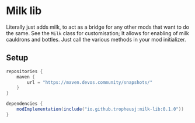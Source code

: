 # Milk lib
Literally just adds milk, to act as a bridge for any other mods that want to do the same.
See the `Milk` class for customisation; It allows for enabling of milk cauldrons and bottles.
Just call the various methods in your mod initializer.
## Setup
```groovy
repositories {
    maven {
        url = "https://maven.devos.community/snapshots/"
    }
}
```
```groovy
dependencies {
    modImplementation(include("io.github.tropheusj:milk-lib:0.1.0"))
}
```
